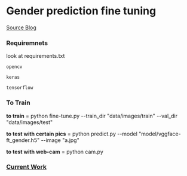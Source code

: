 # Gender  prediction fine tuning


[Source Blog](https://deeplearningsandbox.com/how-to-use-transfer-learning-and-fine-tuning-in-keras-and-tensorflow-to-build-an-image-recognition-94b0b02444f2)

### Requiremnets

look at requirements.txt
```
opencv
```
```
keras
```
```
tensorflow
```
### To Train

**to train**  = python fine-tune.py --train_dir "data/images/train" --val_dir "data/images/test"

**to test with certain pics** = python predict.py --model "model/vggface-ft_gender.h5" --image "a.jpg"

**to test with web-cam** = python cam.py




### [Current Work](https://gitlab.com/Israel777/age_and_gender_experements)
